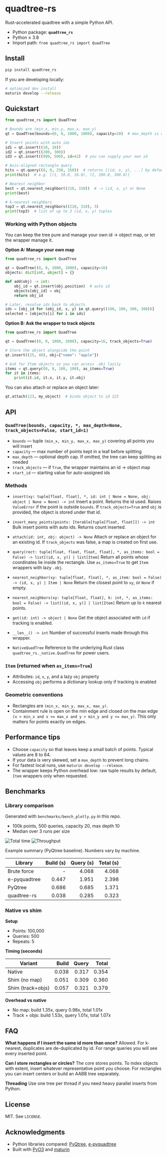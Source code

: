 # quadtree-rs

Rust-accelerated quadtree with a simple Python API.

- Python package: **`quadtree_rs`**
- Python ≥ 3.8
- Import path: `from quadtree_rs import QuadTree`

## Install

```bash
pip install quadtree_rs
````

If you are developing locally:

```bash
# optimized dev install
maturin develop --release
```

## Quickstart

```python
from quadtree_rs import QuadTree

# Bounds are (min_x, min_y, max_x, max_y)
qt = QuadTree(bounds=(0, 0, 1000, 1000), capacity=20)  # max_depth is optional

# Insert points with auto ids
id1 = qt.insert((10, 10))
id2 = qt.insert((200, 300))
id3 = qt.insert((999, 500), id=42)  # you can supply your own id

# Axis-aligned rectangle query
hits = qt.query((0, 0, 250, 350))  # returns [(id, x, y), ...] by default
print(hits)  # e.g. [(1, 10.0, 10.0), (2, 200.0, 300.0)]

# Nearest neighbor
best = qt.nearest_neighbor((210, 310))  # -> (id, x, y) or None
print(best)

# k-nearest neighbors
top3 = qt.nearest_neighbors((210, 310), 3)
print(top3)  # list of up to 3 (id, x, y) tuples
```

### Working with Python objects

You can keep the tree pure and manage your own id → object map, or let the wrapper manage it.

**Option A: Manage your own map**

```python
from quadtree_rs import QuadTree

qt = QuadTree((0, 0, 1000, 1000), capacity=16)
objects: dict[int, object] = {}

def add(obj) -> int:
    obj_id = qt.insert(obj.position)  # auto id
    objects[obj_id] = obj
    return obj_id

# Later, resolve ids back to objects
ids = [obj_id for (obj_id, x, y) in qt.query((100, 100, 300, 300))]
selected = [objects[i] for i in ids]
```

**Option B: Ask the wrapper to track objects**

```python
from quadtree_rs import QuadTree

qt = QuadTree((0, 0, 1000, 1000), capacity=16, track_objects=True)

# Store the object alongside the point
qt.insert((25, 40), obj={"name": "apple"})

# Ask for Item objects so you can access .obj lazily
items = qt.query((0, 0, 100, 100), as_items=True)
for it in items:
    print(it.id, it.x, it.y, it.obj)
```

You can also attach or replace an object later:

```python
qt.attach(123, my_object)  # binds object to id 123
```

## API

### `QuadTree(bounds, capacity, *, max_depth=None, track_objects=False, start_id=1)`

* `bounds` — tuple `(min_x, min_y, max_x, max_y)` covering all points you will insert
* `capacity` — max number of points kept in a leaf before splitting
* `max_depth` — optional depth cap. If omitted, the tree can keep splitting as needed
* `track_objects` — if `True`, the wrapper maintains an id → object map
* `start_id` — starting value for auto-assigned ids

### Methods

* `insert(xy: tuple[float, float], *, id: int | None = None, obj: object | None = None) -> int`
  Insert a point. Returns the id used. Raises `ValueError` if the point is outside `bounds`.
  If `track_objects=True` and `obj` is provided, the object is stored under that id.

* `insert_many_points(points: Iterable[tuple[float, float]]) -> int`
  Bulk insert points with auto ids. Returns count inserted.

* `attach(id: int, obj: object) -> None`
  Attach or replace an object for an existing id. If `track_objects` was false, a map is created on first use.

* `query(rect: tuple[float, float, float, float], *, as_items: bool = False) -> list[(id, x, y)] | list[Item]`
  Return all points whose coordinates lie inside the rectangle. Use `as_items=True` to get `Item` wrappers with lazy `.obj`.

* `nearest_neighbor(xy: tuple[float, float], *, as_item: bool = False) -> (id, x, y) | Item | None`
  Return the closest point to `xy`, or `None` if empty.

* `nearest_neighbors(xy: tuple[float, float], k: int, *, as_items: bool = False) -> list[(id, x, y)] | list[Item]`
  Return up to `k` nearest points.

* `get(id: int) -> object | None`
  Get the object associated with `id` if tracking is enabled.

* `__len__() -> int`
  Number of successful inserts made through this wrapper.

* `NativeQuadTree`
  Reference to the underlying Rust class `quadtree_rs._native.QuadTree` for power users.

### `Item` (returned when `as_items=True`)

* Attributes: `id`, `x`, `y`, and a lazy `obj` property
* Accessing `obj` performs a dictionary lookup only if tracking is enabled

### Geometric conventions

* Rectangles are `(min_x, min_y, max_x, max_y)`.
* Containment rule is open on the min edge and closed on the max edge
  `(x > min_x and x <= max_x and y > min_y and y <= max_y)`.
  This only matters for points exactly on edges.

## Performance tips

* Choose `capacity` so that leaves keep a small batch of points. Typical values are 8 to 64.
* If your data is very skewed, set a `max_depth` to prevent long chains.
* For fastest local runs, use `maturin develop --release`.
* The wrapper keeps Python overhead low: raw tuple results by default, `Item` wrappers only when requested.

## Benchmarks

### Library comparison

Generated with `benchmarks/bench_plotly.py` in this repo.

* 100k points, 500 queries, capacity 20, max depth 10
* Median over 3 runs per size

![Total time](https://github.com/Elan456/quadtree-rs/blob/568c65622f2c55de9c56df76af7995b3e212de0c/assets/quadtree_bench_time.png)
![Throughput](https://github.com/Elan456/quadtree-rs/blob/568c65622f2c55de9c56df76af7995b3e212de0c/assets/quadtree_bench_throughput.png)

Example summary (PyQtree baseline). Numbers vary by machine.

| Library      | Build (s) | Query (s) | Total (s) |
| ------------ | --------: | --------: | --------: |
| Brute force  |         - |     4.068 |     4.068 |
| e-pyquadtree |     0.447 |     1.951 |     2.398 |
| PyQtree      |     0.686 |     0.685 |     1.371 |
| quadtree-rs  |     0.038 |     0.285 |     0.323 |

### Native vs shim

**Setup**

* Points: 100,000
* Queries: 500
* Repeats: 5

**Timing (seconds)**

| Variant           | Build | Query | Total |
| ----------------- | ----: | ----: | ----: |
| Native            | 0.038 | 0.317 | 0.354 |
| Shim (no map)     | 0.051 | 0.309 | 0.360 |
| Shim (track+objs) | 0.057 | 0.321 | 0.379 |

**Overhead vs native**

* No map: build 1.35x, query 0.98x, total 1.01x
* Track + objs: build 1.53x, query 1.01x, total 1.07x

## FAQ

**What happens if I insert the same id more than once?**
Allowed. For k-nearest, duplicates are de-duplicated by id. For range queries you will see every inserted point.

**Can I store rectangles or circles?**
The core stores points. To index objects with extent, insert whatever representative point you choose. For rectangles you can insert centers or build an AABB tree separately.

**Threading**
Use one tree per thread if you need heavy parallel inserts from Python.

## License

MIT. See `LICENSE`.

## Acknowledgments

* Python libraries compared: [PyQtree], [e-pyquadtree]
* Built with [PyO3] and [maturin]

[PyQtree]: https://pypi.org/project/pyqtree/
[e-pyquadtree]: https://pypi.org/project/e-pyquadtree/
[PyO3]: https://pyo3.rs/
[maturin]: https://www.maturin.rs/